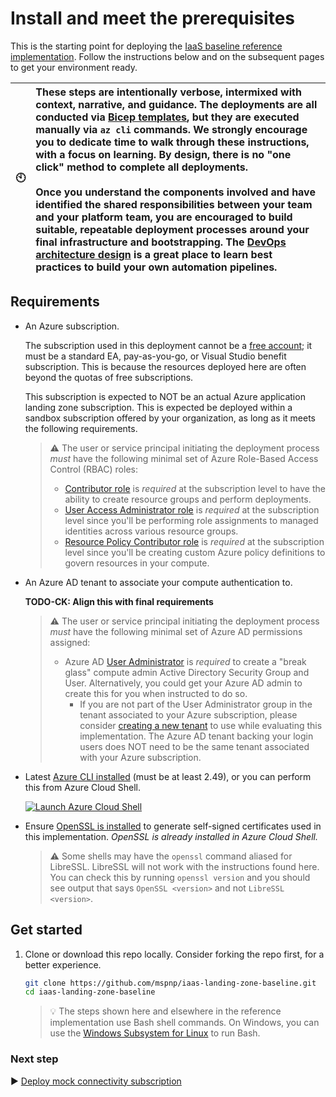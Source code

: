 # Install and meet the prerequisites

This is the starting point for deploying the [IaaS baseline reference implementation](./README.md). Follow the instructions below and on the subsequent pages to get your environment ready.

| :clock10: | These steps are intentionally verbose, intermixed with context, narrative, and guidance. The deployments are all conducted via [Bicep templates](https://learn.microsoft.com/azure/azure-resource-manager/bicep/overview), but they are executed manually via `az cli` commands. We strongly encourage you to dedicate time to walk through these instructions, with a focus on learning. By design, there is no "one click" method to complete all deployments.<br><br>Once you understand the components involved and have identified the shared responsibilities between your team and your platform team, you are encouraged to build suitable, repeatable deployment processes around your final infrastructure and bootstrapping. The [DevOps architecture design](https://learn.microsoft.com/azure/architecture/guide/devops/devops-start-here) is a great place to learn best practices to build your own automation pipelines. |
| :-------: | :------------------------ |

## Requirements

- An Azure subscription.

   The subscription used in this deployment cannot be a [free account](https://azure.microsoft.com/free); it must be a standard EA, pay-as-you-go, or Visual Studio benefit subscription. This is because the resources deployed here are often beyond the quotas of free subscriptions.

   This subscription is expected to NOT be an actual Azure application landing zone subscription. This is expected be deployed within a sandbox subscription offered by your organization, as long as it meets the following requirements.

   > :warning: The user or service principal initiating the deployment process _must_ have the following minimal set of Azure Role-Based Access Control (RBAC) roles:
   >
   > - [Contributor role](https://learn.microsoft.com/azure/role-based-access-control/built-in-roles#contributor) is _required_ at the subscription level to have the ability to create resource groups and perform deployments.
   > - [User Access Administrator role](https://learn.microsoft.com/azure/role-based-access-control/built-in-roles#user-access-administrator) is _required_ at the subscription level since you'll be performing role assignments to managed identities across various resource groups.
   > - [Resource Policy Contributor role](https://learn.microsoft.com/azure/role-based-access-control/built-in-roles#resource-policy-contributor) is _required_ at the subscription level since you'll be creating custom Azure policy definitions to govern resources in your compute.

- An Azure AD tenant to associate your compute authentication to.

   **TODO-CK: Align this with final requirements**

   > :warning: The user or service principal initiating the deployment process _must_ have the following minimal set of Azure AD permissions assigned:
   >
   > - Azure AD [User Administrator](https://learn.microsoft.com/azure/active-directory/users-groups-roles/directory-assign-admin-roles#user-administrator-permissions) is _required_ to create a "break glass" compute admin Active Directory Security Group and User. Alternatively, you could get your Azure AD admin to create this for you when instructed to do so.
   >   - If you are not part of the User Administrator group in the tenant associated to your Azure subscription, please consider [creating a new tenant](https://learn.microsoft.com/azure/active-directory/fundamentals/active-directory-access-create-new-tenant#create-a-new-tenant-for-your-organization) to use while evaluating this implementation. The Azure AD tenant backing your login users does NOT need to be the same tenant associated with your Azure subscription.

- Latest [Azure CLI installed](https://learn.microsoft.com/cli/azure/install-azure-cli?view=azure-cli-latest) (must be at least 2.49), or you can perform this from Azure Cloud Shell.

   [![Launch Azure Cloud Shell](https://learn.microsoft.com/azure/includes/media/cloud-shell-try-it/launchcloudshell.png)](https://shell.azure.com)

- Ensure [OpenSSL is installed](https://github.com/openssl/openssl#download) to generate self-signed certificates used in this implementation. _OpenSSL is already installed in Azure Cloud Shell._

   > :warning: Some shells may have the `openssl` command aliased for LibreSSL. LibreSSL will not work with the instructions found here. You can check this by running `openssl version` and you should see output that says `OpenSSL <version>` and not `LibreSSL <version>`.

## Get started

1. Clone or download this repo locally. Consider forking the repo first, for a better experience.

   ```bash
   git clone https://github.com/mspnp/iaas-landing-zone-baseline.git
   cd iaas-landing-zone-baseline
   ```

   > :bulb: The steps shown here and elsewhere in the reference implementation use Bash shell commands. On Windows, you can use the [Windows Subsystem for Linux](https://learn.microsoft.com/windows/wsl/about) to run Bash.

### Next step

:arrow_forward: [Deploy mock connectivity subscription](./02-connectivity-subscription.md)
